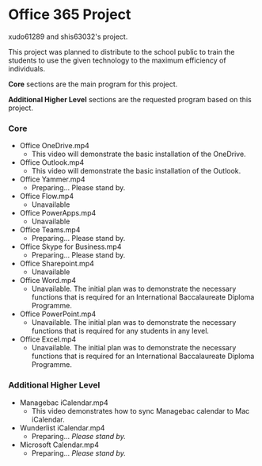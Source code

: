 # Office 365 Project

xudo61289 and shis63032's project.



This project was planned to distribute to the school public to train the students to use the given technology to the maximum efficiency of individuals.



**Core** sections are the main program for this project.

**Additional Higher Level** sections are the requested program based on this project.



### Core

- Office OneDrive.mp4
  - This video will demonstrate the basic installation of the OneDrive.
- Office Outlook.mp4
  - This video will demonstrate the basic installation of the Outlook.
- Office Yammer.mp4
  - Preparing... Please stand by.
- Office Flow.mp4
  - Unavailable
- Office PowerApps.mp4
  - Unavailable
- Office Teams.mp4
  - Preparing... Please stand by.
- Office Skype for Business.mp4
  - Preparing... Please stand by.
- Office Sharepoint.mp4
  - Unavailable
- Office Word.mp4
  - Unavailable. The initial plan was to demonstrate the necessary functions that is required for an International Baccalaureate Diploma Programme.
- Office PowerPoint.mp4
  - Unavailable. The initial plan was to demonstrate the necessary functions that is required for any students in any level.
- Office Excel.mp4
  - Unavailable. The initial plan was to demonstrate the necessary functions that is required for an International Baccalaureate Diploma Programme.



### Additional Higher Level

- Managebac iCalendar.mp4
  - This video demonstrates how to sync Managebac calendar to Mac iCalendar.
- Wunderlist iCalendar.mp4
  - Preparing... *Please stand by.*
- Microsoft Calendar.mp4
  - Preparing... *Please stand by.*
